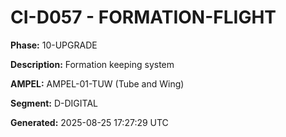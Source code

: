 # CI-D057 - FORMATION-FLIGHT

**Phase:** 10-UPGRADE

**Description:** Formation keeping system

**AMPEL:** AMPEL-01-TUW (Tube and Wing)

**Segment:** D-DIGITAL

**Generated:** 2025-08-25 17:27:29 UTC
